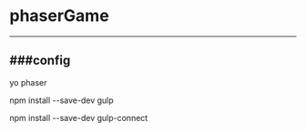 # phaserGame
----
###config
--
yo phaser 

npm install --save-dev gulp

npm install --save-dev gulp-connect

